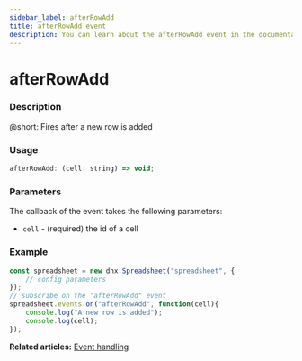 ```yaml
---
sidebar_label: afterRowAdd
title: afterRowAdd event
description: You can learn about the afterRowAdd event in the documentation of the DHTMLX JavaScript Spreadsheet library. Browse developer guides and API reference, try out code examples and live demos, and download a free 30-day evaluation version of DHTMLX Spreadsheet.
---
```


# afterRowAdd

### Description

@short: Fires after a new row is added

### Usage

~~~jsx
afterRowAdd: (cell: string) => void;
~~~

### Parameters

The callback of the event takes the following parameters:

- `cell` - (required) the id of a cell

### Example

~~~jsx {5-8}
const spreadsheet = new dhx.Spreadsheet("spreadsheet", {
    // config parameters
});
// subscribe on the "afterRowAdd" event
spreadsheet.events.on("afterRowAdd", function(cell){
	console.log("A new row is added");
	console.log(cell);
});
~~~

**Related articles:** [Event handling](handling_events.md)
